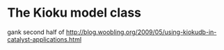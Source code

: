 # The Kioku model class

gank second half of http://blog.woobling.org/2009/05/using-kiokudb-in-catalyst-applications.html
